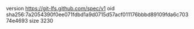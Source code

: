 version https://git-lfs.github.com/spec/v1
oid sha256:7a2054390f0ee071fdbd1a9d0715d57acf011176bbbd89109fda6c70374e4693
size 3230
